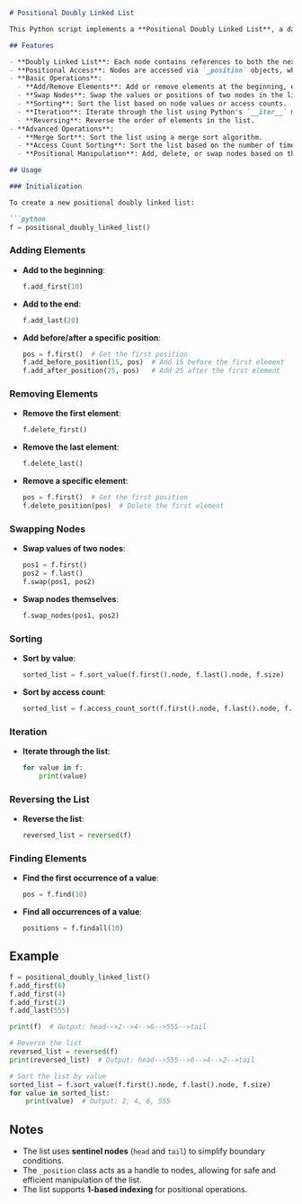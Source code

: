 

```markdown
# Positional Doubly Linked List

This Python script implements a **Positional Doubly Linked List**, a data structure that allows for efficient insertion, deletion, and traversal of elements in both forward and backward directions. The list is designed to provide positional access to nodes, enabling operations like adding, deleting, and swapping elements at specific positions.

## Features

- **Doubly Linked List**: Each node contains references to both the next and previous nodes, allowing for bidirectional traversal.
- **Positional Access**: Nodes are accessed via `_position` objects, which act as handles to specific nodes in the list.
- **Basic Operations**:
  - **Add/Remove Elements**: Add or remove elements at the beginning, end, or any specific position in the list.
  - **Swap Nodes**: Swap the values or positions of two nodes in the list.
  - **Sorting**: Sort the list based on node values or access counts.
  - **Iteration**: Iterate through the list using Python's `__iter__` method.
  - **Reversing**: Reverse the order of elements in the list.
- **Advanced Operations**:
  - **Merge Sort**: Sort the list using a merge sort algorithm.
  - **Access Count Sorting**: Sort the list based on the number of times nodes have been accessed.
  - **Positional Manipulation**: Add, delete, or swap nodes based on their positions.

## Usage

### Initialization

To create a new positional doubly linked list:

```python
f = positional_doubly_linked_list()
```

### Adding Elements

- **Add to the beginning**:
  ```python
  f.add_first(10)
  ```
- **Add to the end**:
  ```python
  f.add_last(20)
  ```
- **Add before/after a specific position**:
  ```python
  pos = f.first()  # Get the first position
  f.add_before_position(15, pos)  # Add 15 before the first element
  f.add_after_position(25, pos)   # Add 25 after the first element
  ```

### Removing Elements

- **Remove the first element**:
  ```python
  f.delete_first()
  ```
- **Remove the last element**:
  ```python
  f.delete_last()
  ```
- **Remove a specific element**:
  ```python
  pos = f.first()  # Get the first position
  f.delete_position(pos)  # Delete the first element
  ```

### Swapping Nodes

- **Swap values of two nodes**:
  ```python
  pos1 = f.first()
  pos2 = f.last()
  f.swap(pos1, pos2)
  ```
- **Swap nodes themselves**:
  ```python
  f.swap_nodes(pos1, pos2)
  ```

### Sorting

- **Sort by value**:
  ```python
  sorted_list = f.sort_value(f.first().node, f.last().node, f.size)
  ```
- **Sort by access count**:
  ```python
  sorted_list = f.access_count_sort(f.first().node, f.last().node, f.size)
  ```

### Iteration

- **Iterate through the list**:
  ```python
  for value in f:
      print(value)
  ```

### Reversing the List

- **Reverse the list**:
  ```python
  reversed_list = reversed(f)
  ```

### Finding Elements

- **Find the first occurrence of a value**:
  ```python
  pos = f.find(10)
  ```
- **Find all occurrences of a value**:
  ```python
  positions = f.findall(10)
  ```

## Example

```python
f = positional_doubly_linked_list()
f.add_first(6)
f.add_first(4)
f.add_first(2)
f.add_last(555)

print(f)  # Output: head-->2-->4-->6-->555-->tail

# Reverse the list
reversed_list = reversed(f)
print(reversed_list)  # Output: head-->555-->6-->4-->2-->tail

# Sort the list by value
sorted_list = f.sort_value(f.first().node, f.last().node, f.size)
for value in sorted_list:
    print(value)  # Output: 2, 4, 6, 555
```

## Notes

- The list uses **sentinel nodes** (`head` and `tail`) to simplify boundary conditions.
- The `_position` class acts as a handle to nodes, allowing for safe and efficient manipulation of the list.
- The list supports **1-based indexing** for positional operations.

